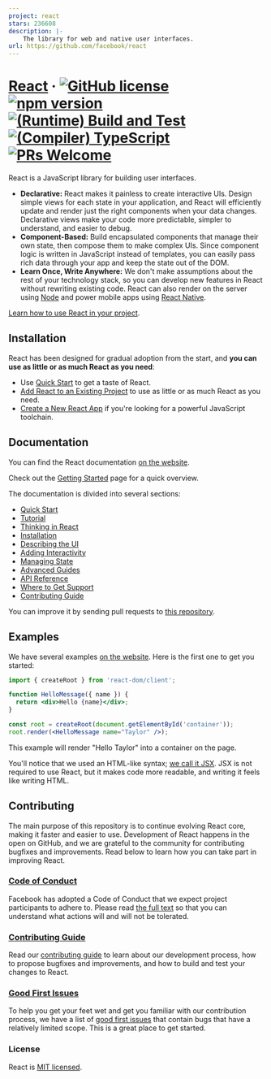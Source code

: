 ```yaml
---
project: react
stars: 236608
description: |-
    The library for web and native user interfaces.
url: https://github.com/facebook/react
---
```


# [React](https://react.dev/) &middot; [![GitHub license](https://img.shields.io/badge/license-MIT-blue.svg)](https://github.com/facebook/react/blob/main/LICENSE) [![npm version](https://img.shields.io/npm/v/react.svg?style=flat)](https://www.npmjs.com/package/react) [![(Runtime) Build and Test](https://github.com/facebook/react/actions/workflows/runtime_build_and_test.yml/badge.svg)](https://github.com/facebook/react/actions/workflows/runtime_build_and_test.yml) [![(Compiler) TypeScript](https://github.com/facebook/react/actions/workflows/compiler_typescript.yml/badge.svg?branch=main)](https://github.com/facebook/react/actions/workflows/compiler_typescript.yml) [![PRs Welcome](https://img.shields.io/badge/PRs-welcome-brightgreen.svg)](https://legacy.reactjs.org/docs/how-to-contribute.html#your-first-pull-request)

React is a JavaScript library for building user interfaces.

* **Declarative:** React makes it painless to create interactive UIs. Design simple views for each state in your application, and React will efficiently update and render just the right components when your data changes. Declarative views make your code more predictable, simpler to understand, and easier to debug.
* **Component-Based:** Build encapsulated components that manage their own state, then compose them to make complex UIs. Since component logic is written in JavaScript instead of templates, you can easily pass rich data through your app and keep the state out of the DOM.
* **Learn Once, Write Anywhere:** We don't make assumptions about the rest of your technology stack, so you can develop new features in React without rewriting existing code. React can also render on the server using [Node](https://nodejs.org/en) and power mobile apps using [React Native](https://reactnative.dev/).

[Learn how to use React in your project](https://react.dev/learn).

## Installation

React has been designed for gradual adoption from the start, and **you can use as little or as much React as you need**:

* Use [Quick Start](https://react.dev/learn) to get a taste of React.
* [Add React to an Existing Project](https://react.dev/learn/add-react-to-an-existing-project) to use as little or as much React as you need.
* [Create a New React App](https://react.dev/learn/start-a-new-react-project) if you're looking for a powerful JavaScript toolchain.

## Documentation

You can find the React documentation [on the website](https://react.dev/).

Check out the [Getting Started](https://react.dev/learn) page for a quick overview.

The documentation is divided into several sections:

* [Quick Start](https://react.dev/learn)
* [Tutorial](https://react.dev/learn/tutorial-tic-tac-toe)
* [Thinking in React](https://react.dev/learn/thinking-in-react)
* [Installation](https://react.dev/learn/installation)
* [Describing the UI](https://react.dev/learn/describing-the-ui)
* [Adding Interactivity](https://react.dev/learn/adding-interactivity)
* [Managing State](https://react.dev/learn/managing-state)
* [Advanced Guides](https://react.dev/learn/escape-hatches)
* [API Reference](https://react.dev/reference/react)
* [Where to Get Support](https://react.dev/community)
* [Contributing Guide](https://legacy.reactjs.org/docs/how-to-contribute.html)

You can improve it by sending pull requests to [this repository](https://github.com/reactjs/react.dev).

## Examples

We have several examples [on the website](https://react.dev/). Here is the first one to get you started:

```jsx
import { createRoot } from 'react-dom/client';

function HelloMessage({ name }) {
  return <div>Hello {name}</div>;
}

const root = createRoot(document.getElementById('container'));
root.render(<HelloMessage name="Taylor" />);
```

This example will render "Hello Taylor" into a container on the page.

You'll notice that we used an HTML-like syntax; [we call it JSX](https://react.dev/learn#writing-markup-with-jsx). JSX is not required to use React, but it makes code more readable, and writing it feels like writing HTML.

## Contributing

The main purpose of this repository is to continue evolving React core, making it faster and easier to use. Development of React happens in the open on GitHub, and we are grateful to the community for contributing bugfixes and improvements. Read below to learn how you can take part in improving React.

### [Code of Conduct](https://code.fb.com/codeofconduct)

Facebook has adopted a Code of Conduct that we expect project participants to adhere to. Please read [the full text](https://code.fb.com/codeofconduct) so that you can understand what actions will and will not be tolerated.

### [Contributing Guide](https://legacy.reactjs.org/docs/how-to-contribute.html)

Read our [contributing guide](https://legacy.reactjs.org/docs/how-to-contribute.html) to learn about our development process, how to propose bugfixes and improvements, and how to build and test your changes to React.

### [Good First Issues](https://github.com/facebook/react/labels/good%20first%20issue)

To help you get your feet wet and get you familiar with our contribution process, we have a list of [good first issues](https://github.com/facebook/react/labels/good%20first%20issue) that contain bugs that have a relatively limited scope. This is a great place to get started.

### License

React is [MIT licensed](./LICENSE).

